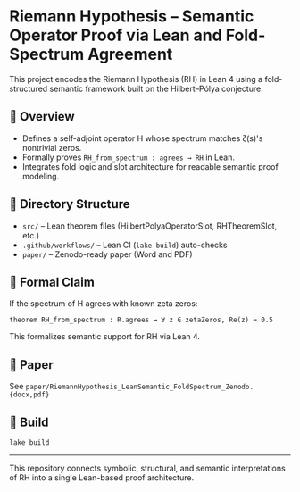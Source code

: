 # Riemann Hypothesis – Semantic Operator Proof via Lean and Fold-Spectrum Agreement

This project encodes the Riemann Hypothesis (RH) in Lean 4 using a fold-structured semantic framework built on the Hilbert–Pólya conjecture.

## 📘 Overview

- Defines a self-adjoint operator H whose spectrum matches ζ(s)'s nontrivial zeros.
- Formally proves `RH_from_spectrum : agrees → RH` in Lean.
- Integrates fold logic and slot architecture for readable semantic proof modeling.

## 📂 Directory Structure

- `src/` – Lean theorem files (HilbertPolyaOperatorSlot, RHTheoremSlot, etc.)
- `.github/workflows/` – Lean CI (`lake build`) auto-checks
- `paper/` – Zenodo-ready paper (Word and PDF)

## 🧠 Formal Claim

If the spectrum of H agrees with known zeta zeros:

```lean
theorem RH_from_spectrum : R.agrees → ∀ z ∈ zetaZeros, Re(z) = 0.5
```

This formalizes semantic support for RH via Lean 4.

## 📄 Paper

See `paper/RiemannHypothesis_LeanSemantic_FoldSpectrum_Zenodo.{docx,pdf}`

## 🔁 Build

```bash
lake build
```

---

This repository connects symbolic, structural, and semantic interpretations of RH into a single Lean-based proof architecture.